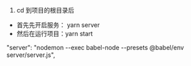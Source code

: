 1. cd 到项目的根目录后


- 首先先开启服务： yarn server
- 然后在运行项目：yarn start

"server": "nodemon --exec babel-node --presets @babel/env server/server.js",
